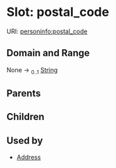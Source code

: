 
# Slot: postal_code




URI: [personinfo:postal_code](https://w3id.org/linkml/examples/personinfo/postal_code)


## Domain and Range

None &#8594;  <sub>0..1</sub> [String](types/String.md)

## Parents


## Children


## Used by

 * [Address](Address.md)
